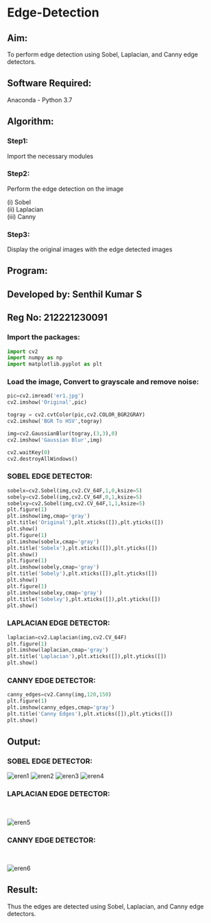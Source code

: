 # Edge-Detection
## Aim:
To perform edge detection using Sobel, Laplacian, and Canny edge detectors.

## Software Required:
Anaconda - Python 3.7

## Algorithm:
### Step1:
Import the necessary modules

### Step2:
Perform the edge detection on the image

(i) Sobel<br>
(ii) Laplacian<br>
(iii) Canny
<br>

### Step3:
Display the original images with the edge detected images
 
## Program:

## Developed by: Senthil Kumar S
## Reg No: 212221230091

### Import the packages:
```python
import cv2
import numpy as np
import matplotlib.pyplot as plt 
```
### Load the image, Convert to grayscale and remove noise:
```python
pic=cv2.imread('er1.jpg')
cv2.imshow('Original',pic)

togray = cv2.cvtColor(pic,cv2.COLOR_BGR2GRAY)
cv2.imshow('BGR To HSV',togray)

img=cv2.GaussianBlur(togray,(3,3),0)
cv2.imshow('Gaussian Blur',img)

cv2.waitKey(0)
cv2.destroyAllWindows()
```
### SOBEL EDGE DETECTOR:
```python
sobelx=cv2.Sobel(img,cv2.CV_64F,1,0,ksize=5)
sobely=cv2.Sobel(img,cv2.CV_64F,0,1,ksize=5)
sobelxy=cv2.Sobel(img,cv2.CV_64F,1,1,ksize=5)
plt.figure(1)
plt.imshow(img,cmap='gray')
plt.title('Original'),plt.xticks([]),plt.yticks([])
plt.show()
plt.figure(1)
plt.imshow(sobelx,cmap='gray')
plt.title('Sobelx'),plt.xticks([]),plt.yticks([])
plt.show()
plt.figure(1)
plt.imshow(sobely,cmap='gray')
plt.title('Sobely'),plt.xticks([]),plt.yticks([])
plt.show()
plt.figure(1)
plt.imshow(sobelxy,cmap='gray')
plt.title('Sobelxy'),plt.xticks([]),plt.yticks([])
plt.show()
```
### LAPLACIAN EDGE DETECTOR:
```python
laplacian=cv2.Laplacian(img,cv2.CV_64F)
plt.figure(1)
plt.imshow(laplacian,cmap='gray')
plt.title('Laplacian'),plt.xticks([]),plt.yticks([])
plt.show()

```
### CANNY EDGE DETECTOR:
```python
canny_edges=cv2.Canny(img,120,150)
plt.figure(1)
plt.imshow(canny_edges,cmap='gray')
plt.title('Canny Edges'),plt.xticks([]),plt.yticks([])
plt.show()
```


## Output:
### SOBEL EDGE DETECTOR:

![eren1](https://user-images.githubusercontent.com/93860256/231751635-0f937712-c0c5-421b-bf25-2b6436121b4b.jpg)
![eren2](https://user-images.githubusercontent.com/93860256/231751632-4b52e415-6129-4837-9335-be26af56941b.jpg)
![eren3](https://user-images.githubusercontent.com/93860256/231751629-1a8896aa-1eb2-4a1d-95e9-a7c650732ea3.jpg)
![eren4](https://user-images.githubusercontent.com/93860256/231751622-a34c2d69-248f-4bb2-bc5f-24f023f148aa.jpg)


### LAPLACIAN EDGE DETECTOR:

<br>

![eren5](https://user-images.githubusercontent.com/93860256/231751643-5e890b23-c9b4-4ce1-b88e-572354aa5322.jpg)
<br>



### CANNY EDGE DETECTOR:

<br>

![eren6](https://user-images.githubusercontent.com/93860256/231751639-81a3aee1-8f65-409e-b081-fd174ffd32df.jpg)
<br>


## Result:
Thus the edges are detected using Sobel, Laplacian, and Canny edge detectors.
